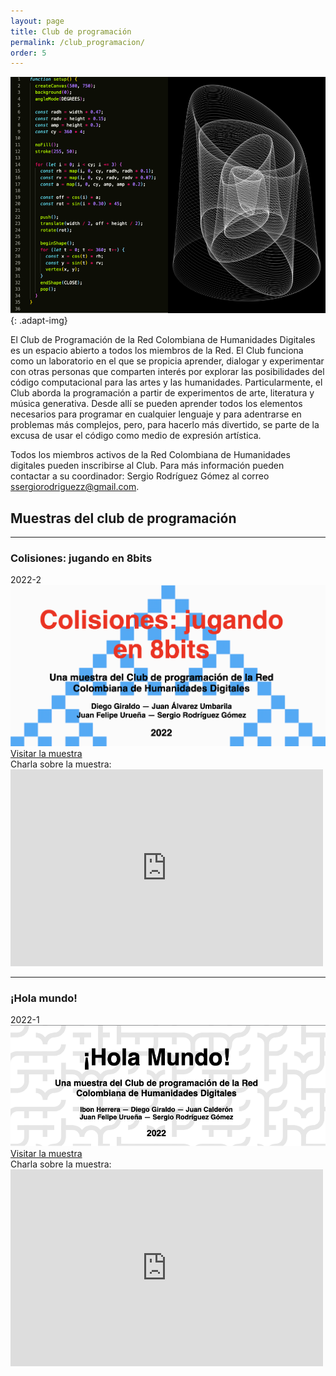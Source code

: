 ```yaml
---
layout: page
title: Club de programación
permalink: /club_programacion/
order: 5
---
```

![arte generativo](/assets/imgs/clubProgramacion.png){: .adapt-img}

El Club de Programación de la Red Colombiana de Humanidades Digitales es un espacio abierto a todos los miembros de la Red. El Club funciona como un laboratorio en el que se propicia aprender, dialogar y experimentar con otras personas que comparten interés por explorar las posibilidades del código computacional para las artes y las humanidades. Particularmente, el Club aborda la programación a partir de experimentos de arte, literatura y música generativa. Desde allí se pueden aprender todos los elementos necesarios para programar en cualquier lenguaje y para adentrarse en problemas más complejos, pero, para hacerlo más divertido, se parte de la excusa de usar el código como medio de expresión artística.

Todos los miembros activos de la Red Colombiana de Humanidades digitales pueden inscribirse al Club. Para más información pueden contactar a su coordinador: Sergio Rodríguez Gómez al correo ssergiorodriguezz@gmail.com.

## Muestras del club de programación

---

<div class="two-col">
  <div>
    <h3>Colisiones: jugando en 8bits</h3>
    <span>2022-2</span>
    <img alt="muestra colisiones" src="/assets/imgs/club-prog-2022-2.png"/>
    <a href="../club-prog-2022-juegos" target="_blank">Visitar la muestra</a>
  </div>
  <div>
    <span>Charla sobre la muestra:</span>
    <iframe width="500" height="315" src="https://www.youtube.com/embed/rjRWuTK0i74" title="YouTube video player" frameborder="0" allow="accelerometer; autoplay; clipboard-write; encrypted-media; gyroscope; picture-in-picture" allowfullscreen> </iframe>
  </div>
</div>

---

<div class="two-col">
  <div>
    <h3>¡Hola mundo!</h3>
    <span>2022-1</span>
    <img alt="muestra hola mundo" src="/assets/imgs/club-prog-2022.png"/>
    <a href="../club-prog-2022" target="_blank">Visitar la muestra</a>
  </div>
  <div>
    <span>Charla sobre la muestra:</span>
    <iframe width="500" height="315" src="https://www.youtube.com/embed/pIUuHOUZgvo" title="YouTube video player" frameborder="0" allow="accelerometer; autoplay; clipboard-write; encrypted-media; gyroscope; picture-in-picture" allowfullscreen> </iframe>
  </div>
</div>